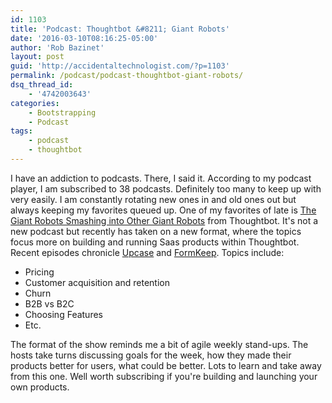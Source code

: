 ```yaml
---
id: 1103
title: 'Podcast: Thoughtbot &#8211; Giant Robots'
date: '2016-03-10T08:16:25-05:00'
author: 'Rob Bazinet'
layout: post
guid: 'http://accidentaltechnologist.com/?p=1103'
permalink: /podcast/podcast-thoughtbot-giant-robots/
dsq_thread_id:
    - '4742003643'
categories:
    - Bootstrapping
    - Podcast
tags:
    - podcast
    - thoughtbot
---
```


I have an addiction to podcasts. There, I said it. According to my podcast player, I am subscribed to 38 podcasts. Definitely too many to keep up with very easily. I am constantly rotating new ones in and old ones out but always keeping my favorites queued up. One of my favorites of late is [The Giant Robots Smashing into Other Giant Robots](http://giantrobots.fm/) from Thoughtbot. It's not a new podcast but recently has taken on a new format, where the topics focus more on building and running Saas products within Thoughtbot. Recent episodes chronicle [Upcase](https://upcase.com/join) and [FormKeep](https://formkeep.com/). Topics include:

- Pricing
- Customer acquisition and retention
- Churn
- B2B vs B2C
- Choosing Features
- Etc.
 
 The format of the show reminds me a bit of agile weekly stand-ups. The hosts take turns discussing goals for the week, how they made their products better for users, what could be better. Lots to learn and take away from this one. Well worth subscribing if you're building and launching your own products.